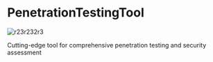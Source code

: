 # PenetrationTestingTool

![r23r232r3](https://github.com/hunterjreid/PenetrationTestingTool/assets/62681404/caf09a5b-23cc-4bc4-8ed2-e62b9b9945a7)

Cutting-edge tool for comprehensive penetration testing and security assessment
